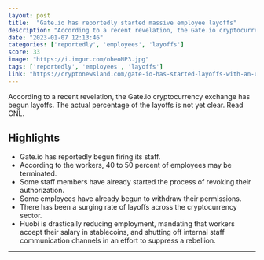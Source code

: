 ```yaml
---
layout: post
title:  "Gate.io has reportedly started massive employee layoffs"
description: "According to a recent revelation, the Gate.io cryptocurrency exchange has begun layoffs. The actual percentage of the layoffs is not yet clear. Read CNL."
date: "2023-01-07 12:13:46"
categories: ['reportedly', 'employees', 'layoffs']
score: 33
image: "https://i.imgur.com/oheoNP3.jpg"
tags: ['reportedly', 'employees', 'layoffs']
link: "https://cryptonewsland.com/gate-io-has-started-layoffs-with-an-unknown-proportion/"
---
```


According to a recent revelation, the Gate.io cryptocurrency exchange has begun layoffs. The actual percentage of the layoffs is not yet clear. Read CNL.

## Highlights

- Gate.io has reportedly begun firing its staff.
- According to the workers, 40 to 50 percent of employees may be terminated.
- Some staff members have already started the process of revoking their authorization.
- Some employees have already begun to withdraw their permissions.
- There has been a surging rate of layoffs across the cryptocurrency sector.
- Huobi is drastically reducing employment, mandating that workers accept their salary in stablecoins, and shutting off internal staff communication channels in an effort to suppress a rebellion.

---
